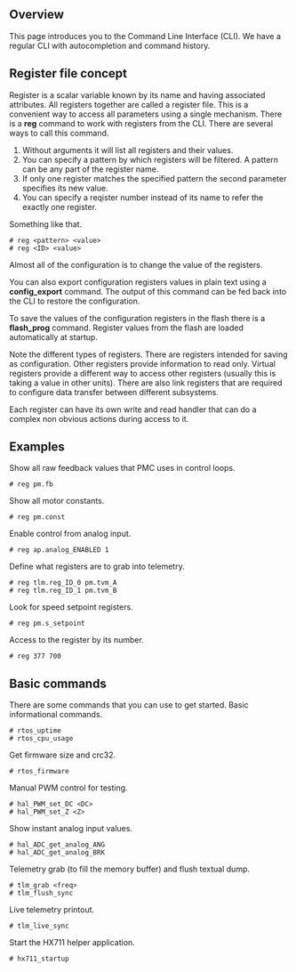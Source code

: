 ## Overview

This page introduces you to the Command Line Interface (CLI). We have a regular
CLI with autocompletion and command history.

## Register file concept

Register is a scalar variable known by its name and having associated
attributes. All registers together are called a register file. This is a
convenient way to access all parameters using a single mechanism. There is a
**reg** command to work with registers from the CLI. There are several ways to
call this command.

1. Without arguments it will list all registers and their values.
2. You can specify a pattern by which registers will be filtered. A pattern can
   be any part of the register name.
3. If only one register matches the specified pattern the second parameter
   specifies its new value.
4. You can specify a reqister number instead of its name to refer the exactly
   one register.

Something like that.

	# reg <pattern> <value>
	# reg <ID> <value>

Almost all of the configuration is to change the value of the registers.

You can also export configuration registers values in plain text using a
**config_export** command. The output of this command can be fed back into the
CLI to restore the configuration.

To save the values of the configuration registers in the flash there is a
**flash_prog** command. Register values from the flash are loaded automatically
at startup.

Note the different types of registers. There are registers intended for saving
as configuration. Other registers provide information to read only. Virtual
registers provide a different way to access other registers (usually this is
taking a value in other units). There are also link registers that are required
to configure data transfer between different subsystems.

Each register can have its own write and read handler that can do a complex non
obvious actions during access to it.

## Examples

Show all raw feedback values that PMC uses in control loops.

	# reg pm.fb

Show all motor constants.

	# reg pm.const

Enable control from analog input.

	# reg ap.analog_ENABLED 1

Define what registers are to grab into telemetry.

	# reg tlm.reg_ID_0 pm.tvm_A
	# reg tlm.reg_ID_1 pm.tvm_B

Look for speed setpoint registers.

	# reg pm.s_setpoint

Access to the register by its number.

	# reg 377 700

## Basic commands

There are some commands that you can use to get started. Basic informational
commands.

	# rtos_uptime
	# rtos_cpu_usage

Get firmware size and crc32.

	# rtos_firmware

Manual PWM control for testing.

	# hal_PWM_set_DC <DC>
	# hal_PWM_set_Z <Z>

Show instant analog input values.

	# hal_ADC_get_analog_ANG
	# hal_ADC_get_analog_BRK

Telemetry grab (to fill the memory buffer) and flush textual dump.

	# tlm_grab <freq>
	# tlm_flush_sync

Live telemetry printout.

	# tlm_live_sync

Start the HX711 helper application.

	# hx711_startup

